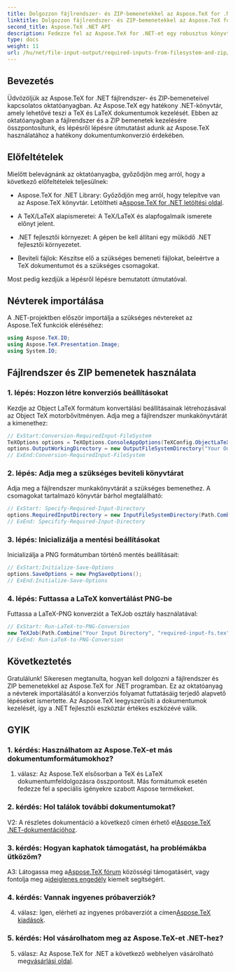 ```yaml
---
title: Dolgozzon fájlrendszer- és ZIP-bemenetekkel az Aspose.TeX for .NET-ben
linktitle: Dolgozzon fájlrendszer- és ZIP-bemenetekkel az Aspose.TeX for .NET-ben
second_title: Aspose.TeX .NET API
description: Fedezze fel az Aspose.TeX for .NET-et egy robusztus könyvtár a TeX és LaTeX dokumentumkezeléshez. Fájlok hatékony konvertálása fájlrendszer és ZIP bemenetekkel.
type: docs
weight: 11
url: /hu/net/file-input-output/required-inputs-from-filesystem-and-zip/
---
```

## Bevezetés

Üdvözöljük az Aspose.TeX for .NET fájlrendszer- és ZIP-bemeneteivel kapcsolatos oktatóanyagban. Az Aspose.TeX egy hatékony .NET-könyvtár, amely lehetővé teszi a TeX és LaTeX dokumentumok kezelését. Ebben az oktatóanyagban a fájlrendszer és a ZIP bemenetek kezelésére összpontosítunk, és lépésről lépésre útmutatást adunk az Aspose.TeX használatához a hatékony dokumentumkonverzió érdekében.

## Előfeltételek

Mielőtt belevágnánk az oktatóanyagba, győződjön meg arról, hogy a következő előfeltételek teljesülnek:

-  Aspose.TeX for .NET Library: Győződjön meg arról, hogy telepítve van az Aspose.TeX könyvtár. Letöltheti a[Aspose.TeX for .NET letöltési oldal](https://releases.aspose.com/tex/net/).

- A TeX/LaTeX alapismeretei: A TeX/LaTeX és alapfogalmaik ismerete előnyt jelent.

- .NET fejlesztői környezet: A gépen be kell állítani egy működő .NET fejlesztői környezetet.

- Beviteli fájlok: Készítse elő a szükséges bemeneti fájlokat, beleértve a TeX dokumentumot és a szükséges csomagokat.

Most pedig kezdjük a lépésről lépésre bemutatott útmutatóval.

## Névterek importálása

A .NET-projektben először importálja a szükséges névtereket az Aspose.TeX funkciók eléréséhez:

```csharp
using Aspose.TeX.IO;
using Aspose.TeX.Presentation.Image;
using System.IO;
```

## Fájlrendszer és ZIP bemenetek használata

### 1. lépés: Hozzon létre konverziós beállításokat

Kezdje az Object LaTeX formátum konvertálási beállításainak létrehozásával az Object TeX motorbővítményen. Adja meg a fájlrendszer munkakönyvtárát a kimenethez:

```csharp
// ExStart:Conversion-RequiredInput-FileSystem
TeXOptions options = TeXOptions.ConsoleAppOptions(TeXConfig.ObjectLaTeX);
options.OutputWorkingDirectory = new OutputFileSystemDirectory("Your Output Directory");
// ExEnd:Conversion-RequiredInput-FileSystem
```

### 2. lépés: Adja meg a szükséges beviteli könyvtárat

Adja meg a fájlrendszer munkakönyvtárát a szükséges bemenethez. A csomagokat tartalmazó könyvtár bárhol megtalálható:

```csharp
// ExStart: Specify-Required-Input-Directory
options.RequiredInputDirectory = new InputFileSystemDirectory(Path.Combine("Your Input Directory", "packages"));
// ExEnd: Specifify-Required-Input-Directory
```

### 3. lépés: Inicializálja a mentési beállításokat

Inicializálja a PNG formátumban történő mentés beállításait:

```csharp
// ExStart:Initialize-Save-Options
options.SaveOptions = new PngSaveOptions();
// ExEnd:Initialize-Save-Options
```

### 4. lépés: Futtassa a LaTeX konvertálást PNG-be

Futtassa a LaTeX-PNG konverziót a TeXJob osztály használatával:

```csharp
// ExStart: Run-LaTeX-to-PNG-Conversion
new TeXJob(Path.Combine("Your Input Directory", "required-input-fs.tex"), new ImageDevice(), options).Run();
// ExEnd: Run-LaTeX-to-PNG-Conversion
```

## Következtetés

Gratulálunk! Sikeresen megtanulta, hogyan kell dolgozni a fájlrendszer és ZIP bemenetekkel az Aspose.TeX for .NET programban. Ez az oktatóanyag a névterek importálásától a konverziós folyamat futtatásáig terjedő alapvető lépéseket ismertette. Az Aspose.TeX leegyszerűsíti a dokumentumok kezelését, így a .NET fejlesztői eszköztár értékes eszközévé válik.

## GYIK

### 1. kérdés: Használhatom az Aspose.TeX-et más dokumentumformátumokhoz?

1. válasz: Az Aspose.TeX elsősorban a TeX és LaTeX dokumentumfeldolgozásra összpontosít. Más formátumok esetén fedezze fel a speciális igényekre szabott Aspose termékeket.

### 2. kérdés: Hol találok további dokumentumokat?

 V2: A részletes dokumentáció a következő címen érhető el[Aspose.TeX .NET-dokumentációhoz](https://reference.aspose.com/tex/net/).

### 3. kérdés: Hogyan kaphatok támogatást, ha problémákba ütközöm?

 A3: Látogassa meg a[Aspose.TeX fórum](https://forum.aspose.com/c/tex/47) közösségi támogatásért, vagy fontolja meg a[ideiglenes engedély](https://purchase.aspose.com/temporary-license/) kiemelt segítségért.

### 4. kérdés: Vannak ingyenes próbaverziók?

 4. válasz: Igen, elérheti az ingyenes próbaverziót a címen[Aspose.TeX kiadások](https://releases.aspose.com/).

### 5. kérdés: Hol vásárolhatom meg az Aspose.TeX-et .NET-hez?

5. válasz: Az Aspose.TeX for .NET a következő webhelyen vásárolható meg[vásárlási oldal](https://purchase.aspose.com/buy).